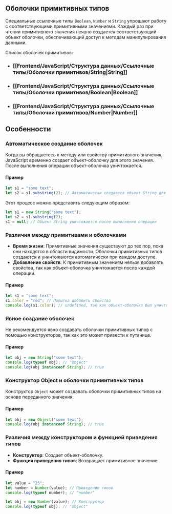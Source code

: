 ## Оболочки примитивных типов

Специальные ссылочные типы `Boolean`, `Number` и `String` упрощают работу с соответствующими примитивными значениями. Каждый раз при чтении примитивного значения неявно создается соответствующий объект оболочки, обеспечивающий доступ к методам манипулирования данными.

Список оболочек примитивов:

- ### [[Frontend/JavaScript/Структура данных/Ссылочные типы/Оболочки примитивов/String|String]]
- ### [[Frontend/JavaScript/Структура данных/Ссылочные типы/Оболочки примитивов/Boolean|Boolean]]
- ### [[Frontend/JavaScript/Структура данных/Ссылочные типы/Оболочки примитивов/Number|Number]]


## Особенности

### Автоматическое создание оболочек

Когда вы обращаетесь к методу или свойству примитивного значения, JavaScript временно создает объект-оболочку для этого значения. После выполнения операции объект-оболочка уничтожается.

#### Пример

```javascript
let s1 = "some text";
let s2 = s1.substring(2); // Автоматически создается объект String для s1
```

Этот процесс можно представить следующим образом:

```javascript
let s1 = new String("some text");
let s2 = s1.substring(2);
s1 = null; // Объект String уничтожается после выполнения операции
```

### Различия между примитивами и оболочками

- **Время жизни**: Примитивные значения существуют до тех пор, пока они находятся в области видимости. Оболочки примитивных типов создаются и уничтожаются автоматически при каждом доступе.
- **Добавление свойств**: К примитивным значениям нельзя добавлять свойства, так как объект-оболочка уничтожается после каждой операции.

#### Пример

```javascript
let s1 = "some text";
s1.color = "red"; // Попытка добавить свойство
console.log(s1.color); // undefined, так как объект-оболочка был уничтожен
```

### Явное создание оболочек

Не рекомендуется явно создавать оболочки примитивных типов с помощью конструкторов, так как это может привести к путанице.

#### Пример

```javascript
let obj = new String("some text");
console.log(typeof obj); // "object"
console.log(obj instanceof String); // true
```

### Конструктор Object и оболочки примитивных типов

Конструктор `Object` может создавать оболочки примитивных типов на основе переданного значения.

#### Пример

```javascript
let obj = new Object("some text");
console.log(obj instanceof String); // true
```

### Различия между конструктором и функцией приведения типов

- **Конструктор**: Создает объект-оболочку.
- **Функция приведения типов**: Возвращает примитивное значение.

#### Пример

```javascript
let value = "25";
let number = Number(value); // Приведение типов
console.log(typeof number); // "number"

let obj = new Number(value); // Конструктор
console.log(typeof obj); // "object"
```
